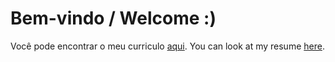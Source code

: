 # Bem-vindo / Welcome :)

Você pode encontrar o meu curriculo [aqui](https://rodsup.github.io/curriculum/cv-rodrigo-lopes.pdf).
You can look at my resume [here](https://rodsup.github.io/curriculum/cv-rodrigo-lopes.pdf).

